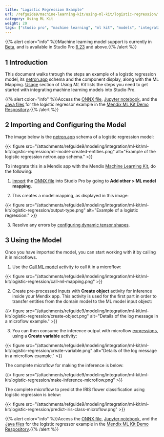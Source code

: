 ```yaml
---
title: "Logistic Regression Example"
url: /refguide9/machine-learning-kit/using-ml-kit/logistic-regression/
category: Using ML Kit
weight: 20
tags: ["studio pro", "machine learning", "ml kit", "models", "integration", "example", "logistic regression"]
---
```

{{% alert color="info" %}}Machine learning model support is currently in [Beta](/releasenotes/beta-features/), and is available in Studio Pro [9.23](/releasenotes/studio-pro/9.23/) and above.{{% /alert %}}

## 1 Introduction

This document walks through the steps an example of a logistic regression model, its [netron.app](https://netron.app/) schema and the component display, along with the ML Mapping.  [Usage](/refguide9/machine-learning-kit/using-ml-kit/#usage) section of *Using ML Kit* lists the steps you need to get started with integrating machine learning models into Studio Pro. 

{{% alert color="info" %}}Access the [ONNX file](https://github.com/mendix/mlkit-demo-apps/tree/main/mlsource/iris_logisticregression), [Jupyter notebook](https://github.com/mendix/mlkit-demo-apps/blob/main/notebooks/iris_lr.ipynb), and the [Java files](https://github.com/mendix/mlkit-demo-apps/tree/main/javasource/iris_logisticregression/proxies) for the logistic regressor example in the [Mendix ML Kit Demo Respository](https://github.com/mendix/mlkit-demo-apps#getting-started).{{% /alert %}}

## 2 Importing and Configuring the Model

The image below is the [netron.app](https://netron.app/) schema of a logistic regression model:

{{< figure src="/attachments/refguide9/modeling/integration/ml-kit/ml-kit/logistic-regression/ml-model-created-entities.png" alt="Example of the logistic regression netron.app schema." >}}

To integrate this in a Mendix app with the Mendix [Machine Learning Kit](/refguide9/machine-learning-kit/), do the following:

1. [Import](/refguide9/machine-learning-kit/using-ml-kit/#import-model) the [ONNX file](https://github.com/mendix/mlkit-demo-apps/tree/main/mlsource/iris_logisticregression) into Studio Pro by going to **Add other > ML model mapping**.

2. This creates a model mapping, as displayed in this image:

{{< figure src="/attachments/refguide9/modeling/integration/ml-kit/ml-kit/logistic-regression/output-type.png" alt="Example of a logistic regression." >}}

3. Resolve any errors by [configuring dynamic tensor shapes](/refguide9/machine-learning-kit/using-ml-kit/#dynamic-shapes).

## 3 Using the Model

Once you have imported the model, you can start working with it by calling it in microflows.

1. Use the [Call ML model](/refguide9/call-ml-model/) activity to call it in a microflow:

{{< figure src="/attachments/refguide9/modeling/integration/ml-kit/ml-kit/logistic-regression/call-ml-mapping.png" >}}

2. Create pre-processed inputs with **Create object** activity for inference inside your Mendix app. This activity is used for the first part in order to transfer entities from the domain model to the ML model input object:

{{< figure src="/attachments/refguide9/modeling/integration/ml-kit/ml-kit/logistic-regression/create-object.png" alt="Details of the log message in a microflow example." >}}

3. You can then consume the inference output with microflow [expressions](/refguide9/expressions/), using a **Create variable** activity:

{{< figure src="/attachments/refguide9/modeling/integration/ml-kit/ml-kit/logistic-regression/create-variable.png" alt="Details of the log message in a microflow example." >}}

The complete microflow for making the inference is below:

{{< figure src="/attachments/refguide9/modeling/integration/ml-kit/ml-kit/logistic-regression/make-inference-microflow.png" >}}

The complete microflow to predict the IRIS flower classification using logistic regression is below:

{{< figure src="/attachments/refguide9/modeling/integration/ml-kit/ml-kit/logistic-regression/predict-iris-class-microflow.png" >}}

{{% alert color="info" %}}Access the [ONNX file](https://github.com/mendix/mlkit-demo-apps/tree/main/mlsource/iris_logisticregression), [Jupyter notebook](https://github.com/mendix/mlkit-demo-apps/blob/main/notebooks/iris_lr.ipynb), and the [Java files](https://github.com/mendix/mlkit-demo-apps/tree/main/javasource/iris_logisticregression/proxies) for the logistic regressor example in the [Mendix ML Kit Demo Respository](https://github.com/mendix/mlkit-demo-apps#getting-started).{{% /alert %}}
